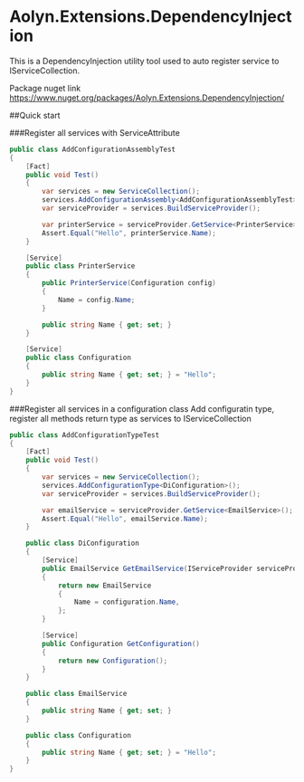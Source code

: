 # Aolyn.Extensions.DependencyInjection

This is a DependencyInjection utility tool used to auto register service to IServiceCollection.

Package nuget link https://www.nuget.org/packages/Aolyn.Extensions.DependencyInjection/

##Quick start


###Register all services with ServiceAttribute


```csharp
public class AddConfigurationAssemblyTest
{
    [Fact]
    public void Test()
	{
		var services = new ServiceCollection();
		services.AddConfigurationAssembly<AddConfigurationAssemblyTest>();
		var serviceProvider = services.BuildServiceProvider();

		var printerService = serviceProvider.GetService<PrinterService>();
		Assert.Equal("Hello", printerService.Name);
	}

	[Service]
	public class PrinterService
	{
		public PrinterService(Configuration config)
		{
			Name = config.Name;
		}

		public string Name { get; set; }
	}

	[Service]
	public class Configuration
	{
		public string Name { get; set; } = "Hello";
	}
}
```

###Register all services in a configuration class
Add configuratin type, register all methods return type as services to IServiceCollection

```csharp
public class AddConfigurationTypeTest
{
    [Fact]
	public void Test()
	{
		var services = new ServiceCollection();
		services.AddConfigurationType<DiConfiguration>();
		var serviceProvider = services.BuildServiceProvider();

		var emailService = serviceProvider.GetService<EmailService>();
		Assert.Equal("Hello", emailService.Name);
	}

	public class DiConfiguration
	{
		[Service]
		public EmailService GetEmailService(IServiceProvider serviceProvider, Configuration configuration)
		{
			return new EmailService
			{
				Name = configuration.Name,
			};
		}

		[Service]
		public Configuration GetConfiguration()
		{
			return new Configuration();
		}
	}

	public class EmailService
	{
		public string Name { get; set; }
	}

	public class Configuration
	{
		public string Name { get; set; } = "Hello";
	}
}
```

